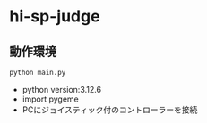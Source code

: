 # hi-sp-judge
## 動作環境
```bash
python main.py
```
* python version:3.12.6
* import pygeme
* PCにジョイスティック付のコントローラーを接続
